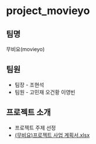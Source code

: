# project_movieyo

## 팀명
무비요(movieyo)
## 팀원
* 팀장 - 조현석
* 팀원 - 고민재 오건황 이영빈

## 프로젝트 소개
* 프로젝트 주제 선정
* [(무비요)프로젝트 사업 계획서.xlsx](https://github.com/yeongbin2/DEOS-lyb/files/9977681/default.xlsx)

